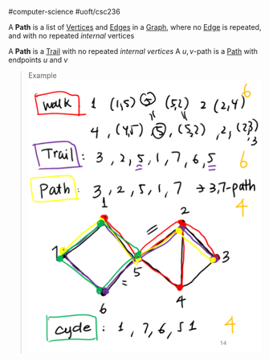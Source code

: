 #computer-science 
#uoft/csc236 

A **Path** is a list of [Vertices](Vertex.md) and [Edges](Edge.md) in a [Graph](Graph.md), where no [Edge](Edge.md) is repeated, and with no repeated *internal* vertices

A **Path** is a [Trail](Trail.md) with no repeated *internal vertices*
	A $u, v$-path is a [Path](.md) with endpoints $u$ and $v$

> Example
> 	![Pasted image 20240529155616](attachments/Pasted%20image%2020240529155616.png)